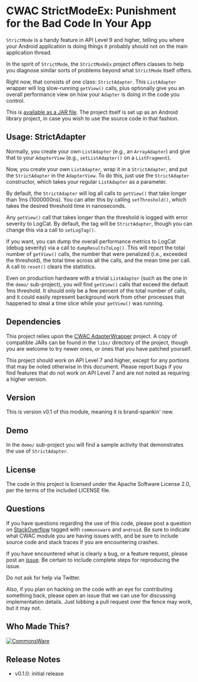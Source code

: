 CWAC StrictModeEx: Punishment for the Bad Code In Your App
==========================================================

`StrictMode` is a handy feature in API Level 9 and higher,
telling you where your Android application is doing things
it probably should not on the main application thread.

In the spirit of `StrictMode`, the `StrictModeEx` project
offers classes to help you diagnose similar sorts of problems
beyond what `StrictMode` itself offers.

Right now, that consists of one class: `StrictAdapter`. This
`ListAdapter` wrapper will log slow-running `getView()` calls,
plus optionally give you an overall performance view on how
your `Adapter` is doing in the code you control.

This is [available as a JAR file](https://github.com/commonsguy/downloads).
The project itself is set up as an Android
library project, in case you wish to use the source code in
that fashion.

Usage: StrictAdapter
--------------------
Normally, you create your own `ListAdapter` (e.g., an `ArrayAdapter`)
and give that to your `AdapterView` (e.g., `setListAdapter()` on a
`ListFragment`).

Now, you create your own `ListAdapter`, wrap it in a `StrictAdapter`,
and put the `StrictAdapter` in the `AdapterView`. To do this, just
use the `StrictAdapter` constructor, which takes your regular
`ListAdapter` as a parameter.

By default, the `StrictAdapter` will log all calls to `getView()`
that take longer than 1ms (1000000ns). You can alter this by
calling `setThreshold()`, which takes the desired threshold
time in nanoseconds.

Any `getView()` call that takes longer than the threshold is logged
with error severity to LogCat. By default, the tag will be `StrictAdapter`,
though you can change this via a call to `setLogTag()`.

If you want, you can dump the overall performance metrics to LogCat
(debug severity) via a call to `dumpResultsToLog()`. This will report
the total number of `getView()` calls, the number that were penalized
(i.e., exceeded the threshold), the total time across all the calls,
and the mean time per call. A call to `reset()` clears the statistics.

Even on production hardware with a trivial `ListAdapter` (such as the
one in the `demo/` sub-project), you *will* find `getView()` calls that
exceed the default 1ms threshold. It should only be a few percent of
the total number of calls, and it could easily represent background
work from other processes that happened to steal a time slice while
your `getView()` was running.

Dependencies
------------
This project relies upon the [CWAC AdapterWrapper](https://github.com/commonsguy/cwac-adapter) project.
A copy of compatible JARs can be found in the `libs/` directory
of the project, though you are welcome to try newer ones, or
ones that you have patched yourself.

This project should work on API Level 7 and higher, except for any portions that
may be noted otherwise in this document. Please report bugs if you find features
that do not work on API Level 7 and are not noted as requiring a higher version.

Version
-------
This is version v0.1 of this module, meaning it is brand-spankin'
new.

Demo
----
In the `demo/` sub-project you will find
a sample activity that demonstrates the use of `StrictAdapter`.

License
-------
The code in this project is licensed under the Apache
Software License 2.0, per the terms of the included LICENSE
file.

Questions
---------
If you have questions regarding the use of this code, please post a question
on [StackOverflow](http://stackoverflow.com/questions/ask) tagged with `commonsware` and `android`. Be sure to indicate
what CWAC module you are having issues with, and be sure to include source code 
and stack traces if you are encountering crashes.

If you have encountered what is clearly a bug, or a feature request,
please post an [issue](https://github.com/commonsguy/cwac-strictmodeex/issues).
Be certain to include complete steps for reproducing the issue.

Do not ask for help via Twitter.

Also, if you plan on hacking
on the code with an eye for contributing something back,
please open an issue that we can use for discussing
implementation details. Just lobbing a pull request over
the fence may work, but it may not.

Who Made This?
--------------
<a href="http://commonsware.com">![CommonsWare](http://commonsware.com/images/logo.png)</a>

Release Notes
-------------
* v0.1.0: initial release
